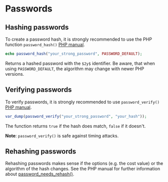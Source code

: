 # Passwords

## Hashing passwords

To create a password hash, it is strongly recommended to use the PHP function `password_hash()` [PHP manual](https://secure.php.net/manual/en/function.password-hash.php).

```php
echo password_hash("your_strong_password", PASSWORD_DEFAULT);
```

Returns a hashed password with the `$2y$` identifier. Be aware, that when using `PASSWORD_DEFAULT`, the algorithm may change with newer PHP versions.

## Verifying passwords

To verify passwords, it is strongly recommended to use `password_verify()` [PHP manual](https://secure.php.net/manual/en/function.password-verify.php).

```php
var_dump(password_verify("your_strong_password", "your_hash"));
```

The function returns `true` if the hash does match, `false` if it doesn't. 

**Note**: `password_verify()` is safe against timing attacks.


## Rehashing passwords

Rehashing passwords makes sense if the options (e.g. the cost value) or the algorithm of the hash changes. See the PHP manual for further information about [password_needs_rehash()](https://secure.php.net/manual/en/function.password-needs-rehash.php).

